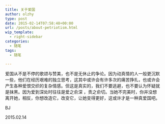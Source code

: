 ```yaml
---
title: 关于爱国
author: olzhy
type: post
date: 2015-02-14T07:58:48+00:00
url: /posts/about-petriotism.html
wip_template:
  - right-sidebar
categories:
  - 随笔
tags:
  - 随笔

---
```

爱国从不是不停的歌颂与赞美，也不是无休止的争论。因为动真情的人一般更沉默一些，他们在经历艰难的独立思考，这其中或许会有许多次的痛苦挣扎，也或许会产生各种爱恨交织的复杂情感。但这是真实的，我们不要逃避，也不要认为怀疑就是抹黑。因为爱到深处时往往是爱之俞深 ，责之俞切。当她不完美时，你并没想离开她，相反，你想改造它，改变它，让她变得更好，这或许才是一种真爱国吧。

BJ
  
2015.02.14